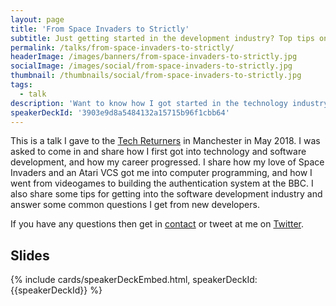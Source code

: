 ```yaml
---
layout: page
title: 'From Space Invaders to Strictly'
subtitle: Just getting started in the development industry? Top tips on how I got started
permalink: /talks/from-space-invaders-to-strictly/
headerImage: /images/banners/from-space-invaders-to-strictly.jpg
socialImage: /images/social/from-space-invaders-to-strictly.jpg
thumbnail: /thumbnails/social/from-space-invaders-to-strictly.jpg
tags:
  - talk
description: 'Want to know how I got started in the technology industry? It all started with my love of Space Invaders and ended up with me creating high scale applications to support Strictly Come Dancing. I share some tips for up and coming developers and what to expect when you join the industry.'
speakerDeckId: '3903e9d8a5484132a15715b96f1cbb64'
---
```


This is a talk I gave to the [Tech Returners](https://techreturners.com/) in Manchester in May 2018. I was asked to come in and share how I first got into technology and software development, and how my career progressed. I share how my love of Space Invaders and an Atari VCS got me into computer programming, and how I went from videogames to building the authentication system at the BBC. I also share some tips for getting into the software development industry and answer some common questions I get from new developers.

If you have any questions then get in [contact](/contact) or tweet at me on [Twitter](https://twitter.com/marclittlemore).

## Slides

{% include cards/speakerDeckEmbed.html, speakerDeckId: {{speakerDeckId}} %}
